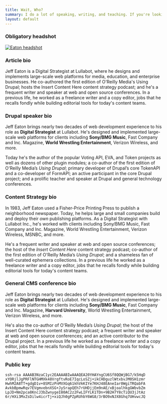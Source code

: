 ```yaml
---
title: Wait, Who?
summary: I do a lot of speaking, writing, and teaching. If you're looking for a short bio of me and a headshot, this is the place.
layout: default
---
```


### Obligatory headshot

[![Eaton headshot](http://farm5.staticflickr.com/4024/4596020523_21f42d86b6_b.jpg)](http://www.flickr.com/photos/jeffeaton/4596020523/sizes/z/in/set-72157624034865714/)

### Article bio

Jeff Eaton is a Digital Strategist at Lullabot, where he designs and implements large-scale web platforms for media, education, and enterprise businesses. He co-authored the first edition of O'Reilly Media's Using Drupal; hosts the Insert Content Here content strategy podcast; and he's a frequent writer and speaker at web and open source conferences. In a previous life, he worked as a freelance writer and a copy editor, jobs that he recalls fondly while building editorial tools for today's content teams.

### Drupal speaker bio

Jeff Eaton brings nearly two decades of web development experience to his role as **Digital Strategist** at Lullabot. He's designed and implemented large-scale web platforms for clients including **Sony/BMG Music**, Fast Company and Inc. Magazine, **World Wrestling Entertainment**, Verizon Wireless, and more.

Today he's the author of the popular Voting API, EVA, and Token projects as well as dozens of other plugin modules; a co-author of the first edition of O'Reilly Media’s *Using Drupal*; primary developer of Drupal’s core TokenAPI and a co-developer of FormAPI; an active participant in the core Drupal project; and a prolific teacher and speaker at Drupal and general technology conferences.

### Content Strategy bio

In 1983, Jeff Eaton used a Fisher-Price Printing Press to publish a neighborhood newspaper. Today, he helps large and small companies build and deploy their *own* publishing platforms. As a Digital Strategist with Lullabot Inc., he's worked with clients including Sony/BMG Music, Fast Company and Inc. Magazine, World Wrestling Entertainment, Verizon Wireless, MSNBC, and more.

He's a frequent writer and speaker at web and open source conferences; the host of the *Insert Content Here* content strategy podcast; co-author of the first edition of O'Reilly Media’s *Using Drupal*; and a shameless fan of well-curated ephemera collections. In a previous life he worked as a freelance writer and a copy editor, jobs that he recalls fondly while building editorial tools for today's content teams.

### General CMS conference bio

Jeff Eaton brings nearly two decades of web development experience to his role as **Digital Strategist** at Lullabot. He's designed and implemented large-scale web platforms for clients including **Sony/BMG Music**, Fast Company and Inc. Magazine, **Harvard University**, World Wrestling Entertainment, Verizon Wireless, and more.

He's also the co-author of O'Reilly Media’s *Using Drupal*; the host of the Insert Content Here content strategy podcast; a frequent writer and speaker at web and open source conferences; and an active contributor to the Drupal project. In a previous life he worked as a freelance writer and a copy editor, jobs that he recalls fondly while building editorial tools for today's content teams.

### Public key
    ssh-rsa AAAAB3NzaC1yc2EAAAABIwAAAQEA20YHAYngCU6Sf8QQWjBG7/k5HqD
    xYORjlJgPRFlNTGHMXk48VrgftvRoE7IqcLoSZj+ikCHDguzlWtxbvJM0SH1zmr
    HwhM2A8TT+gdgD1v+8SMIzPnMVXGq61khVkKIYe7KHJ48EAneIar0WgiTRQabFA
    AvkbBpmwRqv7EVgmvebnXSG+JySrapQEh7rUHDjjEm9nAE/xBjoalhkgGWbvbZm
    LpJD+Nm2pca8KncJ3bZwnygeI80AC2z2FwLIFYLK1TDn+9B2H7Y8cTiQU3jJtAz
    6r/HXi3MxZsDilw4icrTj+xiQJh0gPZpRUhbY6WG8/3rBO9xNJX8Ghq7UHvwcJQ


